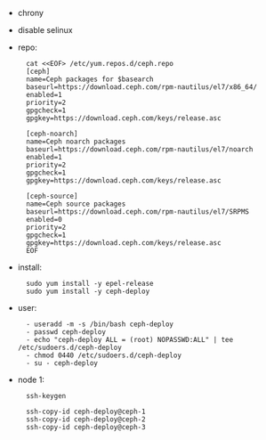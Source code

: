 - chrony


- disable selinux


- repo:

        cat <<EOF> /etc/yum.repos.d/ceph.repo
        [ceph]
        name=Ceph packages for $basearch
        baseurl=https://download.ceph.com/rpm-nautilus/el7/x86_64/
        enabled=1
        priority=2
        gpgcheck=1
        gpgkey=https://download.ceph.com/keys/release.asc

        [ceph-noarch]
        name=Ceph noarch packages
        baseurl=https://download.ceph.com/rpm-nautilus/el7/noarch
        enabled=1
        priority=2
        gpgcheck=1
        gpgkey=https://download.ceph.com/keys/release.asc

        [ceph-source]
        name=Ceph source packages
        baseurl=https://download.ceph.com/rpm-nautilus/el7/SRPMS
        enabled=0
        priority=2
        gpgcheck=1
        gpgkey=https://download.ceph.com/keys/release.asc
        EOF

- install:

        sudo yum install -y epel-release
        sudo yum install -y ceph-deploy

- user:

        - useradd -m -s /bin/bash ceph-deploy
        - passwd ceph-deploy
        - echo "ceph-deploy ALL = (root) NOPASSWD:ALL" | tee /etc/sudoers.d/ceph-deploy
        - chmod 0440 /etc/sudoers.d/ceph-deploy
        - su - ceph-deploy


- node 1:

        ssh-keygen

        ssh-copy-id ceph-deploy@ceph-1
        ssh-copy-id ceph-deploy@ceph-2
        ssh-copy-id ceph-deploy@ceph-3

